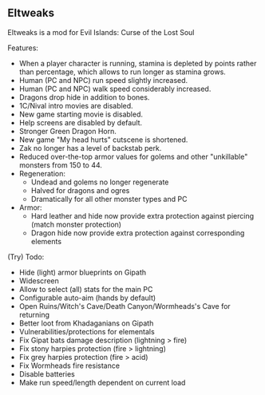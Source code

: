 ## EItweaks

EItweaks is a mod for Evil Islands: Curse of the Lost Soul

Features:
- When a player character is running, stamina is depleted by points rather than percentage, which allows to run longer as stamina grows.
- Human (PC and NPC) run speed slightly increased.
- Human (PC and NPC) walk speed considerably increased.
- Dragons drop hide in addition to bones.
- 1C/Nival intro movies are disabled.
- New game starting movie is disabled.
- Help screens are disabled by default.
- Stronger Green Dragon Horn.
- New game "My head hurts" cutscene is shortened.
- Zak no longer has a level of backstab perk.
- Reduced over-the-top armor values for golems and other "unkillable" monsters from 150 to 44.
- Regeneration:
  - Undead and golems no longer regenerate
  - Halved for dragons and ogres
  - Dramatically for all other monster types and PC
- Armor:
  - Hard leather and hide now provide extra protection against piercing (match monster protection)
  - Dragon hide now provide extra protection against corresponding elements

(Try) Todo:
- Hide (light) armor blueprints on Gipath
- Widescreen
- Allow to select (all) stats for the main PC
- Configurable auto-aim (hands by default)
- Open Ruins/Witch's Cave/Death Canyon/Wormheads's Cave for returning
- Better loot from Khadaganians on Gipath
- Vulnerabilities/protections for elementals
- Fix Gipat bats damage description (lightning > fire)
- Fix stony harpies protection (fire > lightning)
- Fix grey harpies protection (fire > acid)
- Fix Wormheads fire resistance
- Disable batteries
- Make run speed/length dependent on current load
